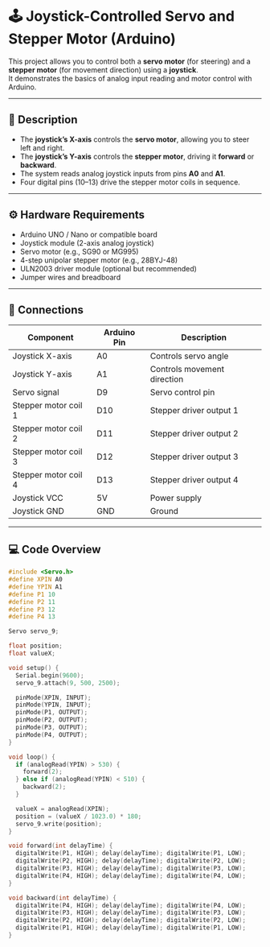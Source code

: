 # 🕹️ Joystick-Controlled Servo and Stepper Motor (Arduino)

This project allows you to control both a **servo motor** (for steering) and a **stepper motor** (for movement direction) using a **joystick**.  
It demonstrates the basics of analog input reading and motor control with Arduino.

---

## 🧠 Description

- The **joystick’s X-axis** controls the **servo motor**, allowing you to steer left and right.  
- The **joystick’s Y-axis** controls the **stepper motor**, driving it **forward** or **backward**.  
- The system reads analog joystick inputs from pins **A0** and **A1**.  
- Four digital pins (10–13) drive the stepper motor coils in sequence.

---

## ⚙️ Hardware Requirements

- Arduino UNO / Nano or compatible board  
- Joystick module (2-axis analog joystick)  
- Servo motor (e.g., SG90 or MG995)  
- 4-step unipolar stepper motor (e.g., 28BYJ-48)  
- ULN2003 driver module (optional but recommended)  
- Jumper wires and breadboard  

---

## 🔌 Connections

| Component | Arduino Pin | Description |
|------------|--------------|-------------|
| Joystick X-axis | A0 | Controls servo angle |
| Joystick Y-axis | A1 | Controls movement direction |
| Servo signal | D9 | Servo control pin |
| Stepper motor coil 1 | D10 | Stepper driver output 1 |
| Stepper motor coil 2 | D11 | Stepper driver output 2 |
| Stepper motor coil 3 | D12 | Stepper driver output 3 |
| Stepper motor coil 4 | D13 | Stepper driver output 4 |
| Joystick VCC | 5V | Power supply |
| Joystick GND | GND | Ground |

---

## 💻 Code Overview

```cpp
#include <Servo.h>
#define XPIN A0
#define YPIN A1
#define P1 10
#define P2 11
#define P3 12
#define P4 13

Servo servo_9;

float position;
float valueX;

void setup() {
  Serial.begin(9600);
  servo_9.attach(9, 500, 2500);

  pinMode(XPIN, INPUT);
  pinMode(YPIN, INPUT);
  pinMode(P1, OUTPUT);
  pinMode(P2, OUTPUT);
  pinMode(P3, OUTPUT);
  pinMode(P4, OUTPUT);
}

void loop() {
  if (analogRead(YPIN) > 530) {
    forward(2);
  } else if (analogRead(YPIN) < 510) {
    backward(2);
  }

  valueX = analogRead(XPIN);
  position = (valueX / 1023.0) * 180;
  servo_9.write(position);
}

void forward(int delayTime) {
  digitalWrite(P1, HIGH); delay(delayTime); digitalWrite(P1, LOW);
  digitalWrite(P2, HIGH); delay(delayTime); digitalWrite(P2, LOW);
  digitalWrite(P3, HIGH); delay(delayTime); digitalWrite(P3, LOW);
  digitalWrite(P4, HIGH); delay(delayTime); digitalWrite(P4, LOW);
}

void backward(int delayTime) {
  digitalWrite(P4, HIGH); delay(delayTime); digitalWrite(P4, LOW);
  digitalWrite(P3, HIGH); delay(delayTime); digitalWrite(P3, LOW);
  digitalWrite(P2, HIGH); delay(delayTime); digitalWrite(P2, LOW);
  digitalWrite(P1, HIGH); delay(delayTime); digitalWrite(P1, LOW);
}
